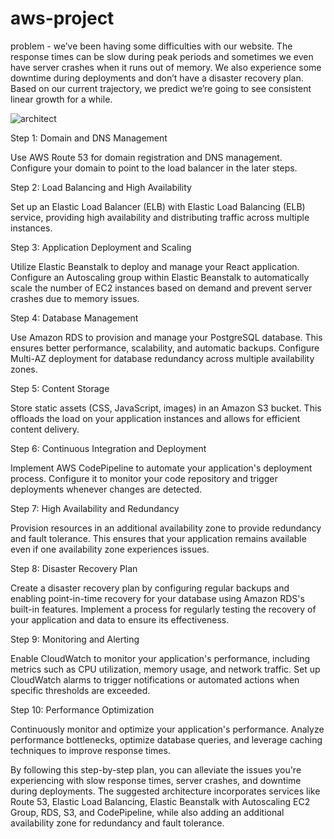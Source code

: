 # aws-project

problem  -   we’ve been having some difficulties with our website. The response times can be slow during peak periods and sometimes we even have server crashes when it runs out of memory. We also experience some downtime during deployments and don’t have a disaster recovery plan. Based on our current trajectory, we predict we’re going to see consistent linear growth for a while.


![architect](https://github.com/Hrishi1223/aws-project/assets/86430033/d099a4a8-4cba-4f1e-9ce1-9e42a8060076)

Step 1: Domain and DNS Management

Use AWS Route 53 for domain registration and DNS management. Configure your domain to point to the load balancer in the later steps.


Step 2: Load Balancing and High Availability

Set up an Elastic Load Balancer (ELB) with Elastic Load Balancing (ELB) service, providing high availability and distributing traffic across multiple instances.


Step 3: Application Deployment and Scaling

Utilize Elastic Beanstalk to deploy and manage your React application.
Configure an Autoscaling group within Elastic Beanstalk to automatically scale the number of EC2 instances based on demand and prevent server crashes due to memory issues.


Step 4: Database Management

Use Amazon RDS to provision and manage your PostgreSQL database. This ensures better performance, scalability, and automatic backups.
Configure Multi-AZ deployment for database redundancy across multiple availability zones.


Step 5: Content Storage

Store static assets (CSS, JavaScript, images) in an Amazon S3 bucket. This offloads the load on your application instances and allows for efficient content delivery.


Step 6: Continuous Integration and Deployment

Implement AWS CodePipeline to automate your application's deployment process. Configure it to monitor your code repository and trigger deployments whenever changes are detected.


Step 7: High Availability and Redundancy

Provision resources in an additional availability zone to provide redundancy and fault tolerance. This ensures that your application remains available even if one availability zone experiences issues.


Step 8: Disaster Recovery Plan

Create a disaster recovery plan by configuring regular backups and enabling point-in-time recovery for your database using Amazon RDS's built-in features.
Implement a process for regularly testing the recovery of your application and data to ensure its effectiveness.


Step 9: Monitoring and Alerting

Enable CloudWatch to monitor your application's performance, including metrics such as CPU utilization, memory usage, and network traffic.
Set up CloudWatch alarms to trigger notifications or automated actions when specific thresholds are exceeded.


Step 10: Performance Optimization

Continuously monitor and optimize your application's performance. Analyze performance bottlenecks, optimize database queries, and leverage caching techniques to improve response times.


By following this step-by-step plan, you can alleviate the issues you're experiencing with slow response times, server crashes, and downtime during deployments. The suggested architecture incorporates services like Route 53, Elastic Load Balancing, Elastic Beanstalk with Autoscaling EC2 Group, RDS, S3, and CodePipeline, while also adding an additional availability zone for redundancy and fault tolerance.




